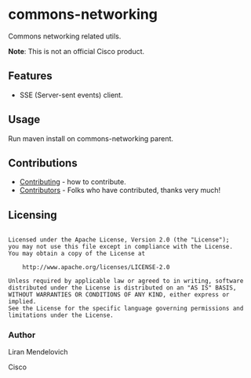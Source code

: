 # commons-networking

Commons networking related utils.

**Note**: This is not an official Cisco product.

## Features
* SSE (Server-sent events) client.

## Usage
Run maven install on commons-networking parent.

## Contributions
 * [Contributing](CONTRIBUTING.md) - how to contribute.
 * [Contributors](docs/CONTRIBUTORS.md) - Folks who have contributed, thanks very much!

## Licensing

```

Licensed under the Apache License, Version 2.0 (the "License");
you may not use this file except in compliance with the License.
You may obtain a copy of the License at

    http://www.apache.org/licenses/LICENSE-2.0

Unless required by applicable law or agreed to in writing, software
distributed under the License is distributed on an "AS IS" BASIS,
WITHOUT WARRANTIES OR CONDITIONS OF ANY KIND, either express or implied.
See the License for the specific language governing permissions and
limitations under the License.
```

### Author
Liran Mendelovich  

Cisco
